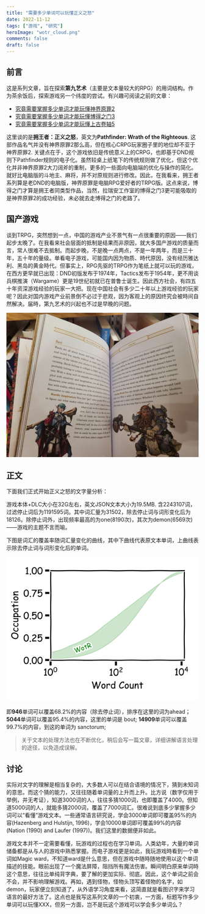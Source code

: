 ```yaml
---
title: "需要多少单词可以玩懂正义之怒"
date: 2022-11-12
tags: ["游戏", "研究"]
heroImage: "wotr_cloud.png"
comments: false
draft: false
---
```


## 前言

这是系列文章，旨在探索**第九艺术**（主要是文本量较大的RPG）的用词结构。作为茶余饭后，探索游戏另一个纬度的尝试。有兴趣可阅读之前的文章：

- [究竟需要掌握多少单词才能玩懂神界原罪2](https://xhou.me/2020/06/%E7%A9%B6%E7%AB%9F%E9%9C%80%E8%A6%81%E6%8E%8C%E6%8F%A1%E5%A4%9A%E5%B0%91%E5%8D%95%E8%AF%8D%E6%89%8D%E8%83%BD%E7%8E%A9%E6%87%82%E7%A5%9E%E7%95%8C%E5%8E%9F%E7%BD%AA2/)
- [究竟需要掌握多少单词才能玩懂博得之门3](https://xhou.me/2020/10/%E9%9C%80%E8%A6%81%E5%A4%9A%E5%B0%91%E5%8D%95%E8%AF%8D%E5%8F%AF%E4%BB%A5%E7%8E%A9%E6%87%82%E5%8D%9A%E5%BE%B7%E4%B9%8B%E9%97%A83/)
- [究竟需要掌握多少单词才能玩懂上古卷轴5](https://xhou.me/2022/11/究竟需要掌握多少单词才能玩懂上古卷轴5/)

这里谈的是**拥王者：正义之怒**，英文为**Pathfinder: Wrath of the Righteous**. 这部作品名气并没有神界原罪2那么高，但在核心CRPG玩家圈子里的地位却不亚于神界原罪2. 关键点在于，这个游戏依旧是传统意义上的CRPG，也即基于DND规则下Pathfinder规则的电子化。虽然较桌上纸笔下的传统规则做了优化，但这个优化并非神界原罪2大刀阔斧的重制，更多的一些面向电脑端的优化与操作的简化。就好比电脑版的斗地主、麻将，并不对原规则进行修改。因此，在我看来，拥王者系列算是老DND的电脑版，神界原罪是电脑RPG爱好者的TRPG版。这点来说，博得之门才算是拥王者同类型作品，当然，拉瑞安工作室的博得之门3更可能吸取的是神界原罪2的成功经验，未必就去走博得之门的老路了。

## 国产游戏

谈到TRPG，突然想到一点，中国的游戏产业不景气有一点很重要的原因——我们起步太晚了。在我看来社会层面的抵制是结果而非原因，就大多国产游戏的质量而言，常人很难不去抵制。而起步晚，不是晚一点两点，不是一年两年，而是三十年，五十年的量级。单看电子游戏，可能国内因为物质、時代原因，没有经历雅达利、黑岛的黄金時代。但事实上，RPG先驱的TRPG作为笔纸上就可以玩的游戏，在西方更早就已出现：DND初版发布于1974年，Tactics发布于1954年，更不用谈兵棋推演（Wargame）更是19世纪初就已在普鲁士诞生。因此西方社会，有四五十年资深游戏经验的玩家一大把。现在中国社会有多少二十年以上游戏经验的玩家呢？因此对国内游戏产业前景倒不必过于悲观，因为客观上的原因终究会被時间自然解决。届時，第九艺术的兴起也不过是早晚的问题。

![DNDbook](./DNDBooks.jpeg)

## 正文

下面我们正式开始正义之怒的文字量分析：

游戏本体+DLC大小在32G左右，英文JSON文本大小为19.5MB. 含2243107词，过滤停止词后为1191595词。其中词汇量为31502，除去停止词与词形变化后为18126。除停止词外，出现频率最高的为one(8190次)，其次为demon(6569次)——游戏的主题不言而喻。

下图是词汇的覆盖率随词汇量变化的曲线，其中下曲线代表原文本单词，上曲线表示除去停止词与词形变化后的单词。

![curve](./wordcurve.png)

即**946**单词可以覆盖68.2%的内容（除去停止词），排序在这里的词为ahead；
**5044**单词可以覆盖95.4%的内容，这里的单词是 bout;
**14909**单词可以覆盖99.7%的内容，到这的单词为 sanctorum;

> 关于文本的处理方法也在不断优化，稍后会写一篇文章，详细讲解语言处理的途径，以免造成误解。

## 讨论

实际对文字的理解是相当复杂的，大多数人可以在结合语境的情况下，猜到未知词的意思。而这个猜的能力，又往往随着单词量的上升而上升。比方说（数字仅用于举例，并无考证），知道3000词的人，往往多猜1000词，也即覆盖了4000。但知道5000词的人，就能多猜2000词，覆盖了7000词汇。很难说到底多少掌握多少词可以“看懂”游戏文本。一些通常语言研究说，学会3000单词即可覆盖95%的内容(Hazenberg and Hulstijn, 1996)，学会10000单词即可覆盖99%的内容(Nation (1990) and Laufer (1997))。我们这里的数据便非如此。

游戏文本并不一定需要看懂，玩游戏的过程也在学习单词。人类幼年，大量的单词储备都是从与人的游戏中熟悉掌握。而电子游戏更是如此，我玩游戏時看到一个单词如Magic ward，不知道ward是什么意思，但在游戏中随時随地使用以这个单词描述的技能。眼前出现了一个魔法屏障，阻挡所有魔法伤害。瞬间明白原来单词時这个意思，往往比单纯背字典，要了解的更加实际、彻底。因此，这个单词之前会不会，并不影响理解游戏。再如，遇到怪物，怪物头顶写着怪物的名字，如demon，玩家便立刻知道了，从外语学习角度来看，这简直就是看图识字来学习语言的最好方法了。这点也是我写这系列文章的一个初衷，一方面，标题写作多少单词可以玩懂XXX，但另一方面，岂不是玩这个游戏可以学会多少单词么？
